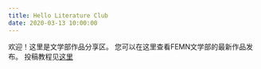 ```yaml
---
title: Hello Literature Club
date: 2020-03-13 10:00:00
---
```



欢迎！这里是文学部作品分享区。
您可以在这里查看FEMN文学部的最新作品发布。
投稿教程见[这里](https://xn--2qq64k.xn--48sp9u.club/2020/03-14/%E6%96%87%E5%AD%A6%E9%83%A8%E4%BD%9C%E5%93%81%E6%8A%95%E7%A8%BF%E6%8C%87%E5%8D%97/)
